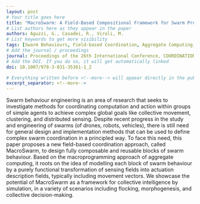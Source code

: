```yaml
---
layout: post
# Your title goes here
title: "MacroSwarm: A Field-Based Compositional Framework for Swarm Programming"
# List authors here as they appear in the paper
authors: Aguzzi, G., Casadei, R., Viroli, M.
# List keywords to get more visibility
tags: [Swarm Behaviours, Field-based Coordination, Aggregate Computing, Collective Intelligence, Distributed Computing, DSLs]
# Add the journal / proceedings
journal: Proceedings of the 26th International Conference, COORDINATION 2023
# Add the DOI. If you do so, it will get automatically linked
doi: 10.1007/978-3-031-35361-1_2

# Everything written before <!--more--> will appear directly in the publications page
excerpt_separator: <!--more-->
---
```


Swarm behaviour engineering is an area of research that seeks to investigate methods for coordinating computation and action within groups of simple agents to achieve complex global goals like collective movement, clustering, and distributed sensing. Despite recent progress in the study and engineering of swarms (of drones, robots, vehicles), there is still need for general design and implementation methods that can be used to define complex swarm coordination in a principled way. To face this need, this paper proposes a new field-based coordination approach, called MacroSwarm, to design fully composable and reusable blocks of swarm behaviour. Based on the macroprogramming approach of aggregate computing, it roots on the idea of modelling each block of swarm behaviour by a purely functional transformation of sensing fields into actuation description fields, typically including movement vectors. We showcase the potential of MacroSwarm as a framework for collective intelligence by simulation, in a variety of scenarios including flocking, morphogenesis, and collective decision-making.